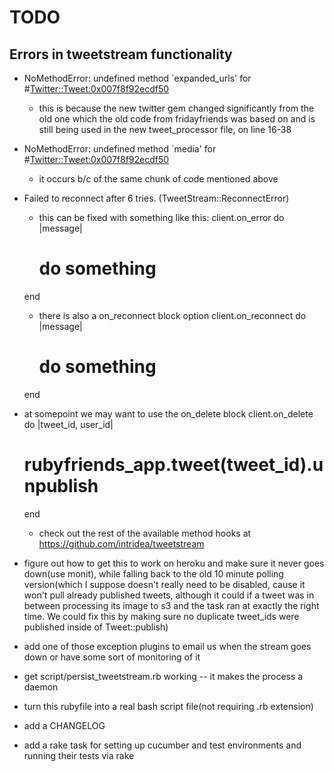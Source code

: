 TODO
====

Errors in tweetstream functionality
-----------------------------------
- NoMethodError: undefined method `expanded_urls' for #<Twitter::Tweet:0x007f8f92ecdf50>
  - this is because the new twitter gem changed significantly from the old one which the old code from fridayfriends was based on and is still being used in the new tweet_processor file, on line 16-38
- NoMethodError: undefined method `media' for #<Twitter::Tweet:0x007f8f92ecdf50>
  - it occurs b/c of the same chunk of code mentioned above

- Failed to reconnect after 6 tries. (TweetStream::ReconnectError)
  - this can be fixed with something like this:
  client.on_error do |message|
    # do something
  end
  - there is also a on_reconnect block option
  client.on_reconnect do |message|
    # do something
  end

- at somepoint we may want to use the on_delete block
  client.on_delete do |tweet_id, user_id|
    # rubyfriends_app.tweet(tweet_id).unpublish
  end
  - check out the rest of the available method hooks at
    https://github.com/intridea/tweetstream

- figure out how to get this to work on heroku and make sure it never goes down(use monit), while falling back to the old 10 minute polling version(which I suppose doesn't really need to be disabled, cause it won't pull already published tweets, although it could if a tweet was in between processing its image to s3 and the task ran at exactly the right time. We could fix this by making sure no duplicate tweet_ids were published inside of Tweet::publish)

- add one of those exception plugins to email us when the stream goes down or have some sort of monitoring of it

- get script/persist_tweetstream.rb working -- it makes the process a daemon
- turn this rubyfile into a real bash script file(not requiring .rb extension)


- add a CHANGELOG
- add a rake task for setting up cucumber and test environments and running their tests via rake

